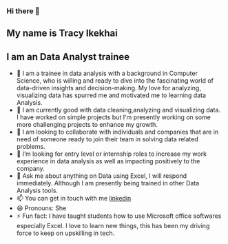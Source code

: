 ### Hi there 👋
## My name is Tracy Ikekhai

## I am an Data Analyst trainee

-  🔭 I am a trainee in data analysis with a background in Computer Science, who is willing and ready to dive into the fascinating world of data-driven insights and decision-making. My love for analyzing, visualizing data has spurred me and motivated me to learning data Analysis.
-  🌱 I am currently good with data cleaning,analyzing and visualizing data. I have worked on simple projects but I'm presently working on some more challenging projects to  enhance my growth.  
-  👯 I am looking to collaborate with individuals and companies that are in need of someone ready to join their team in solving data related problems. 
-  🤔 I’m looking for entry level or internship roles to increase my  work experience in data analysis as well as impacting positively to the company.
-  💬 Ask me about anything on Data using Excel, I will respond immediately. Although I am presently being trained in other Data Analysis tools. 
-  📫 You can get in touch with me [linkedin](https://www.linkedin.com/in/tracy-ikekhai-3a979238/)
-  😄 Pronouns: She
-  ⚡ Fun fact: I have taught students how to use Microsoft office softwares especially Excel. I love to learn new things, this has been my driving force to keep on upskilling in tech. 
